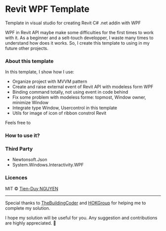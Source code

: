 # Revit WPF Template
Template in visual studio for creating Revit C# .net addin with WPF

WPF in Revit API maybe make some difficulties for the first times to work with it.
As a beginner and a selt-touch developper, I waste many times to understand how does it works.
So, I create this template to using in my future other projects.

### About this template

In this template, I show how I use:
  - Organize project with MVVM pattern
  - Create and raise external event of Revit API with modeless form WPF
  - Binding command totally, not using event in code behind
  - Fix some problem with modeless forme: topmost, Window owner, minimize Window
  - Integrate type Window, Usercontrol in this template
  - Utils for image of icon of ribbon constrol Revit
  
Feels free to 

### How to use it?



### Third Party
- Newtonsoft.Json
- System.Windows.Interactivity.WPF

### Licences
MIT © [Tien-Duy NGUYEN](https://github.com/tienduy-nguyen)

----------------------------------------------------------------------
Special thanks to [TheBuildingCoder](https://thebuildingcoder.typepad.com/blog/about-the-author.html) and [HOKGroup](http://www.hok.com) for helping me to complete my solution.

I hope my solution will be useful for you. 
Any suggestion and contributions are highly appreciated. 🙏
